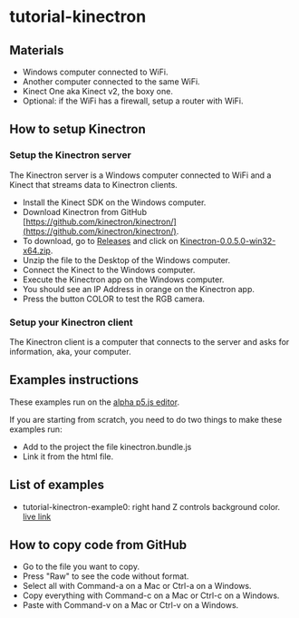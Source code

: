 # tutorial-kinectron

## Materials

* Windows computer connected to WiFi.
* Another computer connected to the same WiFi.
* Kinect One aka Kinect v2, the boxy one.
* Optional: if the WiFi has a firewall, setup a router with WiFi.

## How to setup Kinectron

### Setup the Kinectron server

The Kinectron server is a Windows computer connected to WiFi and a Kinect that streams data to Kinectron clients.

* Install the Kinect SDK on the Windows computer.
* Download Kinectron from GitHub [https://github.com/kinectron/kinectron/](https://github.com/kinectron/kinectron/).
* To download, go to [Releases](https://github.com/kinectron/kinectron/releases) and click on [Kinectron-0.0.5.0-win32-x64.zip](Kinectron-0.0.5.0-win32-x64.zip).
* Unzip the file to the Desktop of the Windows computer.
* Connect the Kinect to the Windows computer.
* Execute the Kinectron app on the Windows computer.
* You should see an IP Address in orange on the Kinectron app.
* Press the button COLOR to test the RGB camera.

### Setup your Kinectron client

The Kinectron client is a computer that connects to the server and asks for information, aka, your computer.

## Examples instructions

These examples run on the [alpha p5.js editor](https://alpha.editor.p5js.org/).

If you are starting from scratch, you need to do two things to make these examples run:

* Add to the project the file kinectron.bundle.js
* Link it from the html file.

## List of examples

* tutorial-kinectron-example0: right hand Z controls background color. [live link](http://alpha.editor.p5js.org/montoyamoraga/sketches/BkwAqUb9G)


## How to copy code from GitHub

* Go to the file you want to copy.
* Press "Raw" to see the code without format.
* Select all with Command-a on a Mac or Ctrl-a on a Windows.
* Copy everything with Command-c on a Mac or Ctrl-c on a Windows.
* Paste with Command-v on a Mac or Ctrl-v on a Windows.
